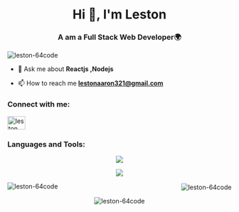 <h1 align="center">Hi 👋, I'm Leston</h1>
<h3 align="center">A am a Full Stack Web Developer🌍</h3>

<p align="left"> <img src="https://komarev.com/ghpvc/?username=leston-64code&label=Profile%20views&color=0e75b6&style=flat" alt="leston-64code" /> </p>

- 💬 Ask me about **Reactjs ,Nodejs**

- 📫 How to reach me **lestonaaron321@gmail.com**

<h3 align="left">Connect with me:</h3>
<p align="left">
<a href="https://instagram.com/leston_200" target="blank"><img align="center" src="https://raw.githubusercontent.com/rahuldkjain/github-profile-readme-generator/master/src/images/icons/Social/instagram.svg" alt="leston_200" height="30" width="40" /></a>
</p>

<h3 align="left">Languages and Tools:</h3>

<p align="center">
  <a href="https://skillicons.dev">
    <img src="https://skillicons.dev/icons?i=git,nodejs,figma,c,react,html,css,tailwindcss,express,bootstrap,github,gitlab,idea,java,js,mongodb,netlify,postman,redis,redux&perline=10&theme=dark" />
    
  </a>
</p>

<p align="center">
  <a href="https://skillicons.dev">
<img src="https://skillicons.dev/icons?i=regex,vscode,webpack&perline=10&theme=dark" />
       
  </a>
</p>


<p>
  <img align="left" src="https://github-readme-stats.vercel.app/api/top-langs?username=leston-64code&show_icons=true&locale=en&layout=compact&theme=vue-dark&hide_border=true" alt="leston-64code" />
</p>

<p align="right">&nbsp;<img align="center" src="https://github-readme-stats.vercel.app/api?username=leston-64code&show_icons=true&locale=en&theme=vue-dark&hide_border=true&hide=issues&text_bold=false" alt="leston-64code" /></p>


<p align="center"><img align="center" src="https://github-readme-streak-stats.herokuapp.com/?user=leston-64code&theme=vue-dark&hide_border=true" alt="leston-64code" /></p>
